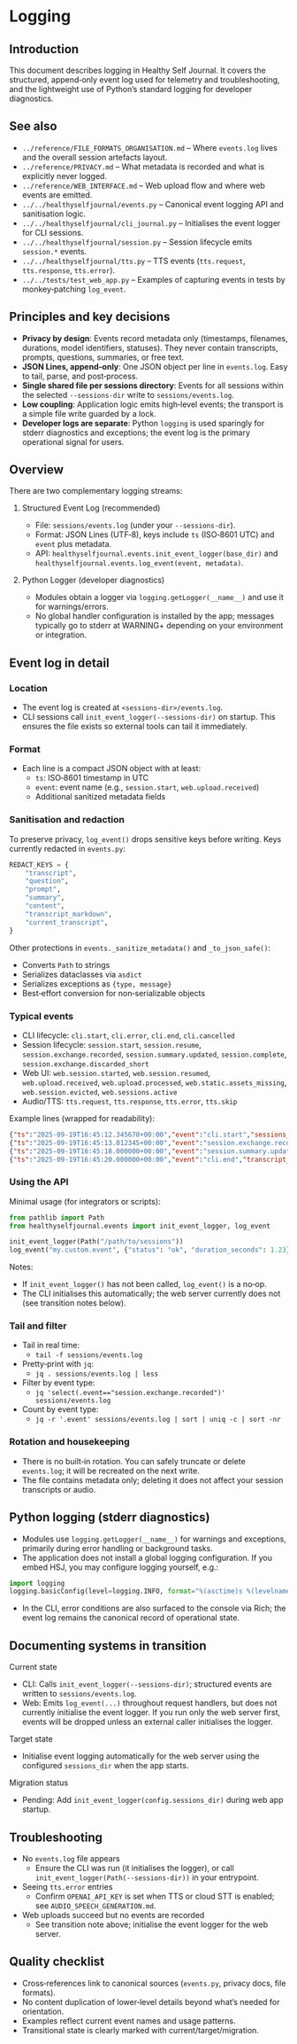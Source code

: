 # Logging

## Introduction
This document describes logging in Healthy Self Journal. It covers the structured, append‑only event log used for telemetry and troubleshooting, and the lightweight use of Python’s standard logging for developer diagnostics.

## See also
- `../reference/FILE_FORMATS_ORGANISATION.md` – Where `events.log` lives and the overall session artefacts layout.
- `../reference/PRIVACY.md` – What metadata is recorded and what is explicitly never logged.
- `../reference/WEB_INTERFACE.md` – Web upload flow and where web events are emitted.
- `../../healthyselfjournal/events.py` – Canonical event logging API and sanitisation logic.
- `../../healthyselfjournal/cli_journal.py` – Initialises the event logger for CLI sessions.
- `../../healthyselfjournal/session.py` – Session lifecycle emits `session.*` events.
- `../../healthyselfjournal/tts.py` – TTS events (`tts.request`, `tts.response`, `tts.error`).
- `../../tests/test_web_app.py` – Examples of capturing events in tests by monkey‑patching `log_event`.

## Principles and key decisions
- **Privacy by design**: Events record metadata only (timestamps, filenames, durations, model identifiers, statuses). They never contain transcripts, prompts, questions, summaries, or free text.
- **JSON Lines, append‑only**: One JSON object per line in `events.log`. Easy to tail, parse, and post‑process.
- **Single shared file per sessions directory**: Events for all sessions within the selected `--sessions-dir` write to `sessions/events.log`.
- **Low coupling**: Application logic emits high‑level events; the transport is a simple file write guarded by a lock.
- **Developer logs are separate**: Python `logging` is used sparingly for stderr diagnostics and exceptions; the event log is the primary operational signal for users.

## Overview

There are two complementary logging streams:

1) Structured Event Log (recommended)
   - File: `sessions/events.log` (under your `--sessions-dir`).
   - Format: JSON Lines (UTF‑8), keys include `ts` (ISO‑8601 UTC) and `event` plus metadata.
   - API: `healthyselfjournal.events.init_event_logger(base_dir)` and `healthyselfjournal.events.log_event(event, metadata)`.

2) Python Logger (developer diagnostics)
   - Modules obtain a logger via `logging.getLogger(__name__)` and use it for warnings/errors.
   - No global handler configuration is installed by the app; messages typically go to stderr at WARNING+ depending on your environment or integration.

## Event log in detail

### Location
- The event log is created at `<sessions-dir>/events.log`.
- CLI sessions call `init_event_logger(--sessions-dir)` on startup. This ensures the file exists so external tools can tail it immediately.

### Format
- Each line is a compact JSON object with at least:
  - `ts`: ISO‑8601 timestamp in UTC
  - `event`: event name (e.g., `session.start`, `web.upload.received`)
  - Additional sanitized metadata fields

### Sanitisation and redaction
To preserve privacy, `log_event()` drops sensitive keys before writing. Keys currently redacted in `events.py`:

```12:33:healthyselfjournal/events.py
REDACT_KEYS = {
    "transcript",
    "question",
    "prompt",
    "summary",
    "content",
    "transcript_markdown",
    "current_transcript",
}
```

Other protections in `events._sanitize_metadata()` and `_to_json_safe()`:
- Converts `Path` to strings
- Serializes dataclasses via `asdict`
- Serializes exceptions as `{type, message}`
- Best‑effort conversion for non‑serializable objects

### Typical events
- CLI lifecycle: `cli.start`, `cli.error`, `cli.end`, `cli.cancelled`
- Session lifecycle: `session.start`, `session.resume`, `session.exchange.recorded`, `session.summary.updated`, `session.complete`, `session.exchange.discarded_short`
- Web UI: `web.session.started`, `web.session.resumed`, `web.upload.received`, `web.upload.processed`, `web.static.assets_missing`, `web.session.evicted`, `web.sessions.active`
- Audio/TTS: `tts.request`, `tts.response`, `tts.error`, `tts.skip`

Example lines (wrapped for readability):

```json
{"ts":"2025-09-19T16:45:12.345678+00:00","event":"cli.start","sessions_dir":"/path/to/sessions","model_llm":"anthropic:claude-sonnet-4:20250514:thinking"}
{"ts":"2025-09-19T16:45:13.012345+00:00","event":"session.exchange.recorded","session_id":"250919_1645","response_index":1,"wav":"mic_0001.wav","duration_seconds":8.52,"stt_backend":"cloud-openai","stt_model":"gpt-4o-transcribe"}
{"ts":"2025-09-19T16:45:18.000000+00:00","event":"session.summary.updated","session_id":"250919_1645","model":"anthropic:claude-sonnet-4:20250514:thinking"}
{"ts":"2025-09-19T16:45:20.000000+00:00","event":"cli.end","transcript_file":"250919_1645.md","session_id":"250919_1645"}
```

### Using the API

Minimal usage (for integrators or scripts):

```python
from pathlib import Path
from healthyselfjournal.events import init_event_logger, log_event

init_event_logger(Path("/path/to/sessions"))
log_event("my.custom.event", {"status": "ok", "duration_seconds": 1.23})
```

Notes:
- If `init_event_logger()` has not been called, `log_event()` is a no‑op.
- The CLI initialises this automatically; the web server currently does not (see transition notes below).

### Tail and filter
- Tail in real time:
  - `tail -f sessions/events.log`
- Pretty‑print with `jq`:
  - `jq . sessions/events.log | less`
- Filter by event type:
  - `jq 'select(.event=="session.exchange.recorded")' sessions/events.log`
- Count by event type:
  - `jq -r '.event' sessions/events.log | sort | uniq -c | sort -nr`

### Rotation and housekeeping
- There is no built‑in rotation. You can safely truncate or delete `events.log`; it will be recreated on the next write.
- The file contains metadata only; deleting it does not affect your session transcripts or audio.

## Python logging (stderr diagnostics)

- Modules use `logging.getLogger(__name__)` for warnings and exceptions, primarily during error handling or background tasks.
- The application does not install a global logging configuration. If you embed HSJ, you may configure logging yourself, e.g.:

```python
import logging
logging.basicConfig(level=logging.INFO, format="%(asctime)s %(levelname)s %(name)s: %(message)s")
```

- In the CLI, error conditions are also surfaced to the console via Rich; the event log remains the canonical record of operational state.

## Documenting systems in transition

Current state
- CLI: Calls `init_event_logger(--sessions-dir)`; structured events are written to `sessions/events.log`.
- Web: Emits `log_event(...)` throughout request handlers, but does not currently initialise the event logger. If you run only the web server first, events will be dropped unless an external caller initialises the logger.

Target state
- Initialise event logging automatically for the web server using the configured `sessions_dir` when the app starts.

Migration status
- Pending: Add `init_event_logger(config.sessions_dir)` during web app startup.

## Troubleshooting
- No `events.log` file appears
  - Ensure the CLI was run (it initialises the logger), or call `init_event_logger(Path(--sessions-dir))` in your entrypoint.
- Seeing `tts.error` entries
  - Confirm `OPENAI_API_KEY` is set when TTS or cloud STT is enabled; see `AUDIO_SPEECH_GENERATION.md`.
- Web uploads succeed but no events are recorded
  - See transition note above; initialise the event logger for the web server.

## Quality checklist
- Cross‑references link to canonical sources (`events.py`, privacy docs, file formats).
- No content duplication of lower‑level details beyond what’s needed for orientation.
- Examples reflect current event names and usage patterns.
- Transitional state is clearly marked with current/target/migration.



